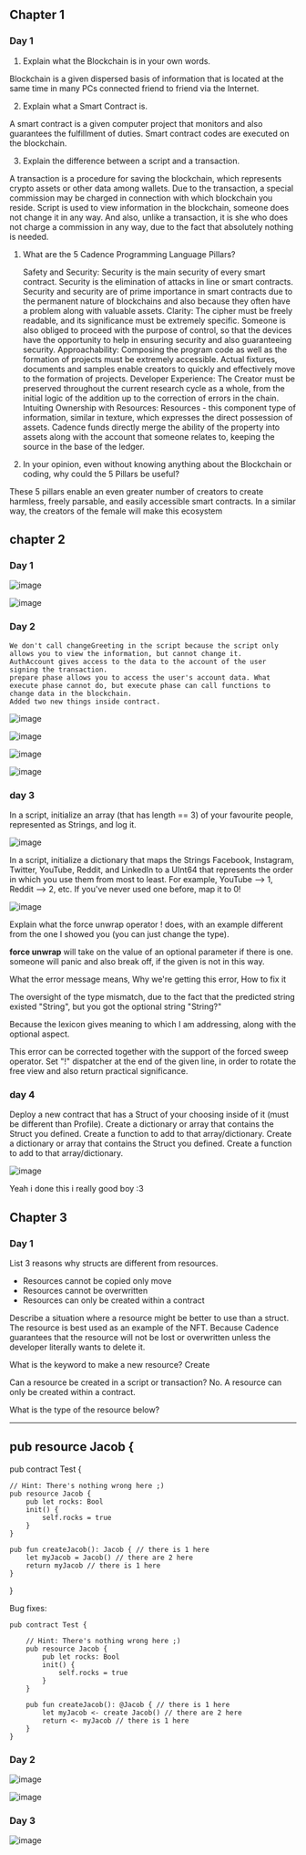 ## Chapter 1
### Day 1

1. Explain what the Blockchain is in your own words.

Blockchain is a given dispersed basis of information that is located at the same time in many PCs connected friend to friend via the Internet.


2. Explain what a Smart Contract is. 


A smart contract is a given computer project that monitors and also guarantees the fulfillment of duties. Smart contract codes are executed on the blockchain.

3. Explain the difference between a script and a transaction. 

A transaction is a procedure for saving the blockchain, which represents crypto assets or other data among wallets. Due to the transaction, a special commission may be charged in connection with which blockchain you reside. Script is used to view information in the blockchain, someone does not change it in any way. And also, unlike a transaction, it is she who does not charge a commission in any way, due to the fact that absolutely nothing is needed.


1. What are the 5 Cadence Programming Language Pillars?

    Safety and Security: Security is the main security of every smart contract. Security is the elimination of attacks in line or smart contracts. Security and security are of prime importance in smart contracts due to the permanent nature of blockchains and also because they often have a problem along with valuable assets.
    Clarity: The cipher must be freely readable, and its significance must be extremely specific. Someone is also obliged to proceed with the purpose of control, so that the devices have the opportunity to help in ensuring security and also guaranteeing security.
    Approachability: Composing the program code as well as the formation of projects must be extremely accessible. Actual fixtures, documents and samples enable creators to quickly and effectively move to the formation of projects.
    Developer Experience: The Creator must be preserved throughout the current research cycle as a whole, from the initial logic of the addition up to the correction of errors in the chain.
    Intuiting Ownership with Resources: Resources - this component type of information, similar in texture, which expresses the direct possession of assets. Cadence funds directly merge the ability of the property into assets along with the account that someone relates to, keeping the source in the base of the ledger.

2. In your opinion, even without knowing anything about the Blockchain or coding, why could the 5 Pillars be useful? 

These 5 pillars enable an even greater number of creators to create harmless, freely parsable, and easily accessible smart contracts. In a similar way, the creators of the female will make this ecosystem

## chapter 2

### Day 1

![image](https://user-images.githubusercontent.com/106602127/174445815-1e4cc663-4cdc-40aa-b3b9-f0b2fd127fed.png)

![image](https://user-images.githubusercontent.com/106602127/174445843-2836cbc8-587e-4cc3-b7c8-a8bbcb7b139e.png)

### Day 2

    We don't call changeGreeting in the script because the script only allows you to view the information, but cannot change it.
    AuthAccount gives access to the data to the account of the user signing the transaction.
    prepare phase allows you to access the user's account data. What execute phase cannot do, but execute phase can call functions to change data in the blockchain.
    Added two new things inside contract.
    
    
![image](https://user-images.githubusercontent.com/106602127/174445886-dbb1fcfd-6e80-4449-b14c-524a1fb84678.png)


![image](https://user-images.githubusercontent.com/106602127/174445908-0c2e6ed4-6199-43c5-855c-f44bd20691b4.png)

![image](https://user-images.githubusercontent.com/106602127/174445931-562e845e-314d-4357-9877-b38be09aa4cb.png)

![image](https://user-images.githubusercontent.com/106602127/174445943-7ffa460e-4b32-4c73-be59-490ab2e4e913.png)

### day 3

In a script, initialize an array (that has length == 3) of your favourite people, represented as Strings, and log it.

![image](https://user-images.githubusercontent.com/106602127/174447502-70bbb030-4cf1-426d-a1ef-67276a2850dc.png)


In a script, initialize a dictionary that maps the Strings Facebook, Instagram, Twitter, YouTube, Reddit, and LinkedIn to a UInt64 that represents the order in which you use them from most to least. For example, YouTube --> 1, Reddit --> 2, etc. If you've never used one before, map it to 0!

![image](https://user-images.githubusercontent.com/106602127/174447535-d41d6f3e-774f-4002-8cee-6b6fb8a7cbc2.png)


Explain what the force unwrap operator ! does, with an example different from the one I showed you (you can just change the type).


**force unwrap** will take on the value of an optional parameter if there is one. someone will panic and also break off, if the given is not in this way.

What the error message means, Why we're getting this error, How to fix it

The oversight of the type mismatch, due to the fact that the predicted string existed "String", but you got the optional string "String?"

Because the lexicon gives meaning to which I am addressing, along with the optional aspect.

This error can be corrected together with the support of the forced sweep operator. Set "!" dispatcher at the end of the given line, in order to rotate the free view and also return practical significance.


### day 4
Deploy a new contract that has a Struct of your choosing inside of it (must be different than Profile). Create a dictionary or array that contains the Struct you defined. Create a function to add to that array/dictionary. Create a dictionary or array that contains the Struct you defined. Create a function to add to that array/dictionary.

![image](https://user-images.githubusercontent.com/106602127/174448531-f217471e-b880-4baa-9241-987b71de3458.png)

Yeah i done this i really good boy :3

## Chapter 3

### Day 1

List 3 reasons why structs are different from resources.


   - Resources cannot be copied only move
   - Resources cannot be overwritten
   - Resources can only be created within a contract




Describe a situation where a resource might be better to use than a struct. The resource is best used as an example of the NFT. Because Cadence guarantees that the resource will not be lost or overwritten unless the developer literally wants to delete it.

What is the keyword to make a new resource? Create

Can a resource be created in a script or transaction? No. A resource can only be created within a contract.

What is the type of the resource below?


-----------------
 pub resource Jacob {
-----------------


pub contract Test {

 	// Hint: There's nothing wrong here ;)
 	pub resource Jacob {
 		pub let rocks: Bool
 		init() {
 			self.rocks = true
 		}
 	}

 	pub fun createJacob(): Jacob { // there is 1 here
 		let myJacob = Jacob() // there are 2 here
 		return myJacob // there is 1 here
 	}
 }
 
 
 
 Bug fixes:

	pub contract Test {

		// Hint: There's nothing wrong here ;)
		pub resource Jacob {
			pub let rocks: Bool
			init() {
				self.rocks = true
			}
		}

		pub fun createJacob(): @Jacob { // there is 1 here
			let myJacob <- create Jacob() // there are 2 here
			return <- myJacob // there is 1 here
		}
	}



### Day 2

![image](https://user-images.githubusercontent.com/106602127/174448722-79d67852-47c8-424a-a6ce-12323d8143ef.png)


![image](https://user-images.githubusercontent.com/106602127/174448729-be5814ac-5371-43fd-acae-1e35c2687b54.png)

### Day 3

![image](https://user-images.githubusercontent.com/106602127/174452210-d7a4a089-b788-4f5a-81f9-3f77371b9c01.png)


